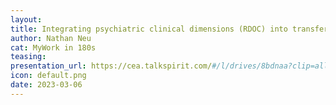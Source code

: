 ```yaml
---
layout:
title: Integrating psychiatric clinical dimensions (RDOC) into transfer learning strategies to produce an efficient representation of neuro-anatomical variability
author: Nathan Neu
cat: MyWork in 180s
teasing: 
presentation_url: https://cea.talkspirit.com/#/l/drives/8bdnaa?clip=all&type=drive
icon: default.png
date: 2023-03-06
---
```

